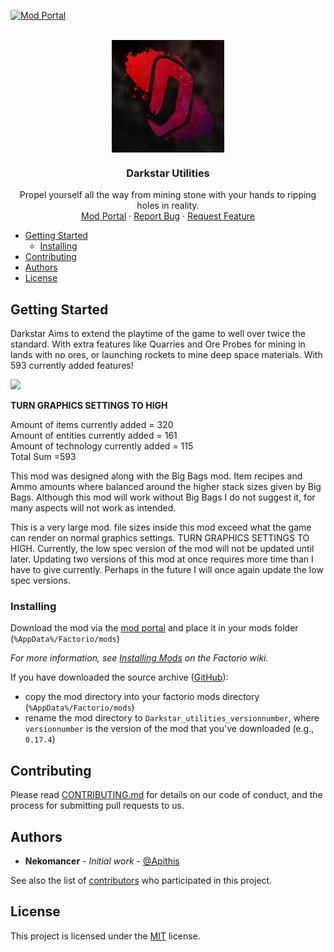 [![Mod Portal][shild-i-download]][mod-portal]

<br />
<div align="center">
  <a href="https://github.com/Apithis/Darkstar-Utilities/">
    <img align="center" src="https://github.com/Apithis/Darkstar-Utilities/blob/master/thumbnail.png" alt="Logo" width="180" height="180">
  </a>

  <h3 align="center">Darkstar Utilities</h3>

  <p align="center">
    Propel yourself all the way from mining stone with your hands to ripping holes in reality.
    <br />
    <a href="https://mods.factorio.com/mod/Darkstar_utilities">Mod Portal</a>
    ·
    <a href="https://github.com/Apithis/Darkstar-Utilities/issues/new">Report Bug</a>
    ·
    <a href="https://github.com/Apithis/Darkstar-Utilities/issues/new">Request Feature</a>
  </p>
</div>

- [Getting Started](#getting-started)
  * [Installing](#installing)
- [Contributing](#contributing)
- [Authors](#authors)
- [License](#license)

## Getting Started

Darkstar Aims to extend the playtime of the game to well over twice the standard. With extra features like Quarries and Ore Probes for mining in lands with no ores, or launching rockets to mine deep space materials. With 593 currently added features!

![][image]

**TURN GRAPHICS SETTINGS TO HIGH**

Amount of items currently added = 320</br>
Amount of entities currently added = 161</br>
Amount of technology currently added = 115</br>
Total Sum =593

This mod was designed along with the Big Bags mod. Item recipes and Ammo amounts where balanced around the higher stack sizes given by Big Bags. Although this mod will work without Big Bags I do not suggest it, for many aspects will not work as intended.

This is a very large mod. file sizes inside this mod exceed what the game can render on normal graphics settings. TURN GRAPHICS SETTINGS TO HIGH. Currently, the low spec version of the mod will not be updated until later. Updating two versions of this mod at once requires more time than I have to give currently. Perhaps in the future I will once again update the low spec versions.

### Installing

Download the mod via the [mod portal][mod-portal] and place it in your mods folder (`%AppData%/Factorio/mods`)

_For more information, see [Installing Mods][Installing-Mods] on the Factorio wiki._

If you have downloaded the source archive ([GitHub][github]):

- copy the mod directory into your factorio mods directory (`%AppData%/Factorio/mods`)
- rename the mod directory to `Darkstar_utilities_versionnumber`, where `versionnumber` is the version of the mod that you've downloaded (e.g., `0.17.4`)

## Contributing

Please read [CONTRIBUTING.md](CONTRIBUTING.md) for details on our code of conduct, and the process for submitting pull requests to us.

## Authors

* **Nekomancer** - *Initial work* - [@Apithis](https://GitHub.com/Apithis)

See also the list of [contributors](CONTRIBUTORS.md) who participated in this project.

## License

This project is licensed under the [MIT](https://opensource.org/licenses/MIT) license.

[shild-i-download]: https://img.shields.io/badge/Visit-Mod%20Portal-orange?style=flat-square
[shild-i-gitlab]: https://img.shields.io/badge/Visit-GitLab-orange?style=flat-square
[mod-portal]: https://mods.factorio.com/mod/Darkstar_utilities
[github]: https://github.com/Apithis/Darkstar-Utilities
[image]: https://mods-data.factorio.com/assets/9121a77c12bd087e70ebe0bb8b25a317472dfc4f.png
[Installing-Mods]: https://wiki.factorio.com/index.php?title=Installing_Mods
